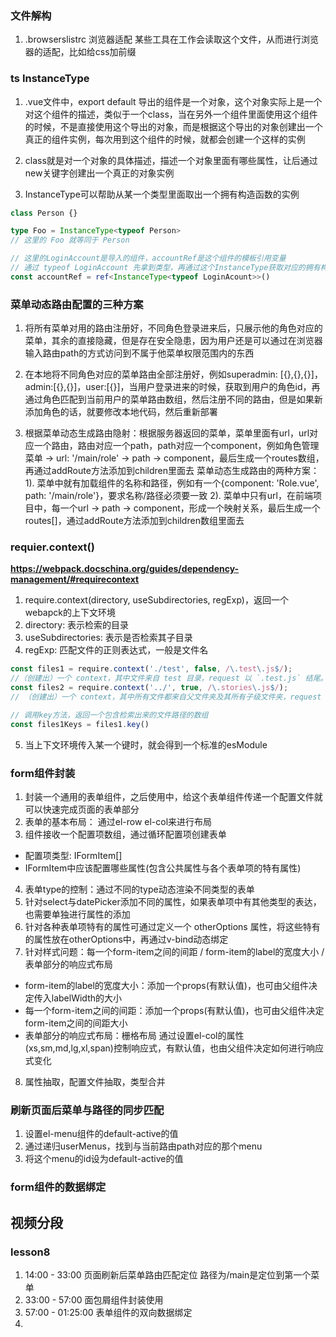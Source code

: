 ### 文件解构

1. .browserslistrc 浏览器适配
某些工具在工作会读取这个文件，从而进行浏览器的适配，比如给css加前缀

### ts InstanceType

1. .vue文件中，export default 导出的组件是一个对象，这个对象实际上是一个对这个组件的描述，类似于一个class，当在另外一个组件里面使用这个组件的时候，不是直接使用这个导出的对象，而是根据这个导出的对象创建出一个真正的组件实例，每次用到这个组件的时候，就都会创建一个这样的实例

2. class就是对一个对象的具体描述，描述一个对象里面有哪些属性，让后通过new关键字创建出一个真正的对象实例

3. InstanceType可以帮助从某一个类型里面取出一个拥有构造函数的实例

```ts
class Person {}

type Foo = InstanceType<typeof Person>
// 这里的 Foo 就等同于 Person

// 这里的LoginAccount是导入的组件，accountRef是这个组件的模板引用变量
// 通过 typeof LoginAccount 先拿到类型，再通过这个InstanceType获取对应的拥有构造函数的实例，构造函数的实例获取的到之后，就可以确定accountRef是对应的LoginAccount创建出来的
const accountRef = ref<InstanceType<typeof LoginAcount>>()
```
 
### 菜单动态路由配置的三种方案

1. 将所有菜单对用的路由注册好，不同角色登录进来后，只展示他的角色对应的菜单，其余的直接隐藏，但是存在安全隐患，因为用户还是可以通过在浏览器输入路由path的方式访问到不属于他菜单权限范围内的东西

2. 在本地将不同角色对应的菜单路由全部注册好，例如superadmin: [{},{},{}]，admin:[{},{}]，user:[{}]，当用户登录进来的时候，获取到用户的角色id，再通过角色匹配到当前用户的菜单路由数组，然后注册不同的路由，但是如果新添加角色的话，就要修改本地代码，然后重新部署

3. 根据菜单动态生成路由隐射：根据服务器返回的菜单，菜单里面有url，url对应一个路由，路由对应一个path，path对应一个component，例如角色管理菜单 -> url: '/main/role' -> path -> component，最后生成一个routes数组，再通过addRoute方法添加到children里面去
菜单动态生成路由的两种方案：
1). 菜单中就有加载组件的名称和路径，例如有一个{component: 'Role.vue', path: '/main/role'}，要求名称/路径必须要一致
2). 菜单中只有url，在前端项目中，每一个url -> path -> component，形成一个映射关系，最后生成一个routes[]，通过addRoute方法添加到children数组里面去

### requier.context()
**https://webpack.docschina.org/guides/dependency-management/#requirecontext**
1. require.context(directory, useSubdirectories, regExp)，返回一个webapck的上下文环境
2. directory: 表示检索的目录
3. useSubdirectories: 表示是否检索其子目录
4. regExp: 匹配文件的正则表达式，一般是文件名
```ts
const files1 = require.context('./test', false, /\.test\.js$/);
//（创建出）一个 context，其中文件来自 test 目录，request 以 `.test.js` 结尾。
const files2 = require.context('../', true, /\.stories\.js$/);
// （创建出）一个 context，其中所有文件都来自父文件夹及其所有子级文件夹，request 以 `.stories.js` 结尾。

// 调用key方法，返回一个包含检索出来的文件路径的数组
const files1Keys = files1.key()
```
5. 当上下文环境传入某一个键时，就会得到一个标准的esModule

### form组件封装

1. 封装一个通用的表单组件，之后使用中，给这个表单组件传递一个配置文件就可以快速完成页面的表单部分
2. 表单的基本布局： 通过el-row el-col来进行布局
3. 组件接收一个配置项数组，通过循环配置项创建表单
- 配置项类型: IFormItem[]
- IFormItem中应该配置哪些属性(包含公共属性与各个表单项的特有属性)
4. 表单type的控制：通过不同的type动态渲染不同类型的表单
5. 针对select与datePicker添加不同的属性，如果表单项中有其他类型的表达，也需要单独进行属性的添加
6. 针对各种表单项特有的属性可通过定义一个 otherOptions 属性，将这些特有的属性放在otherOptions中，再通过v-bind动态绑定
7. 针对样式问题：每一个form-item之间的间距 / form-item的label的宽度大小 / 表单部分的响应式布局
- form-item的label的宽度大小：添加一个props(有默认值)，也可由父组件决定传入labelWidth的大小
- 每一个form-item之间的间距：添加一个props(有默认值)，也可由父组件决定form-item之间的间距大小
- 表单部分的响应式布局：栅格布局 通过设置el-col的属性(xs,sm,md,lg,xl,span)控制响应式，有默认值，也由父组件决定如何进行响应式变化
8. 属性抽取，配置文件抽取，类型合并

### 刷新页面后菜单与路径的同步匹配

1. 设置el-menu组件的default-active的值
2. 通过递归userMenus，找到与当前路由path对应的那个menu
3. 将这个menu的id设为default-active的值

### form组件的数据绑定

## 视频分段

### lesson8

1. 14:00 - 33:00 页面刷新后菜单路由匹配定位 路径为/main是定位到第一个菜单
2. 33:00 - 57:00 面包屑组件封装使用
3. 57:00 - 01:25:00 表单组件的双向数据绑定
4. 
